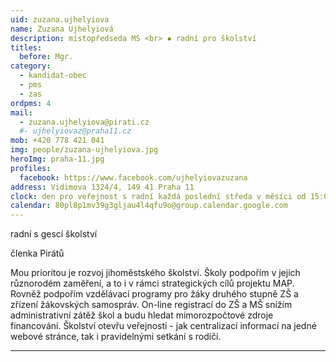 ```yaml
---
uid: zuzana.ujhelyiova
name: Zuzana Ujhelyiová
description: místopředseda MS <br> ▪ radní pro školství
titles:		
  before: Mgr. 	
category:
  - kandidat-obec
  - pms
  - zas
ordpms: 4
mail:
  - zuzana.ujhelyiova@pirati.cz
  #- ujhelyiovaz@praha11.cz
mob: +420 778 421 041
img: people/zuzana-ujhelyiova.jpg
heroImg: praha-11.jpg
profiles:
  facebook: https://www.facebook.com/ujhelyiovazuzana
address: Vidimova 1324/4, 149 41 Praha 11 		 
clock: den pro veřejnost s radní každá poslední středa v měsíci od 15:00 do 18:00		 
calendar: 80pl8p1mv39g3gljau4l4qfu9o@group.calendar.google.com
---
```


radní s gescí školství

členka Pirátů

Mou prioritou je rozvoj jihoměstského školství. Školy podpořím v jejich různorodém zaměření, a to i v rámci strategických cílů projektu MAP. Rovněž podpořím vzdělávací programy pro žáky druhého stupně ZŠ a zřízení žákovských samospráv. On-line registrací do ZŠ a MŠ snížím administrativní zátěž škol a budu hledat mimorozpočtové zdroje financování. Školství otevřu veřejnosti - jak centralizací informací na jedné webové stránce, tak i pravidelnými setkání s rodiči.

---

